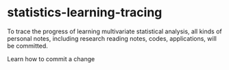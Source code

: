 # statistics-learning-tracing
To trace the progress of learning multivariate statistical analysis, all kinds of personal notes, including research reading notes, codes, applications, will be committed.

Learn how to commit a change
